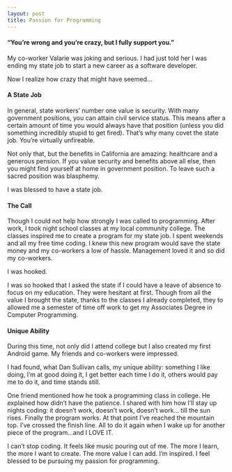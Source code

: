 ```yaml
---
layout: post
title: Passion for Programming
---
```


<h4>“You’re wrong and you’re crazy, but I fully support you.”</h4>

My co-worker Valarie was joking and serious. I had just told her I was ending my state job to start a new career as a software developer.

Now I realize how crazy that might have seemed…

<h4>A State Job</h4>
In general, state workers’ number one value is security. With many government positions, you can attain civil service status. This means after a certain amount of time you would always have that position (unless you did something incredibly stupid to get fired). That’s why many covet the state job. You’re virtually unfireable.

Not only that, but the benefits in California are amazing: healthcare and a generous pension. If you value security and benefits above all else, then you might find yourself at home in government position. To leave such a sacred position was blasphemy.

I was blessed to have a state job.

<h4>The Call</h4>
Though I could not help how strongly I was called to programming. After work, I took night school classes at my local community college. The classes inspired me to create a program for my state job. I spent weekends and all my free time coding. I knew this new program would save the state money and my co-workers a low of hassle. Management loved it and so did my co-workers.

I was hooked.

I was so hooked that I asked the state if I could have a leave of absence to focus on my education. They were hesitant at first. Though from all the value I brought the state, thanks to the classes I already completed, they to allowed me a semester of time off work to get my Associates Degree in Computer Programming.

<h4>Unique Ability</h4>
During this time, not only did I attend college but I also created my first Android game. My friends and co-workers were impressed.

I had found, what Dan Sullivan calls, my unique ability: something I like doing, I’m at good doing it, I get better each time I do it, others would pay me to do it, and time stands still.

One friend mentioned how he took a programming class in college. He explained how didn’t have the patience. I shared with him how I’ll stay up nights coding: it doesn’t work, doesn’t work, doesn’t work… till the sun rises. Finally the program works. At that point I’ve reached the mountain top. I’ve crossed the finish line. All to do it again when I wake up for another piece of the program…and I LOVE IT.

I can’t stop coding. It feels like music pouring out of me. The more I learn, the more I want to create. The more value I can add. I’m inspired. I feel blessed to be pursuing my passion for programming.
